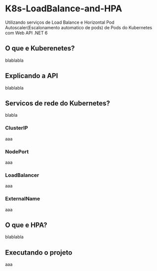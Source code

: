# K8s-LoadBalance-and-HPA
Utilizando serviços de Load Balance e Horizontal Pod Autoscaler(Escalonamento automatico de pods) de Pods do Kubernetes com Web API .NET 6

## O que e Kuberenetes?
blablabla

## Explicando a API
blablabla

## Servicos de rede do Kubernetes?
blabla
### ClusterIP
  aaa
### NodePort
  aaa
### LoadBalancer
  aaa
### ExternalName
  aaa

## O que e HPA?
blablabla

## Executando o projeto
aaa
